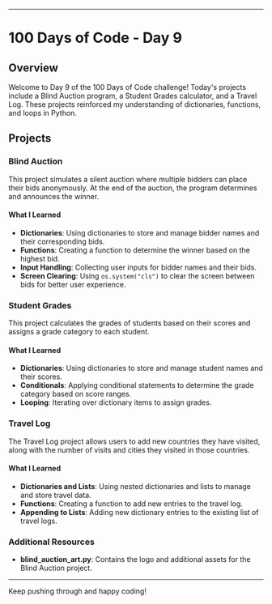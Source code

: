 

---

# 100 Days of Code - Day 9

## Overview
Welcome to Day 9 of the 100 Days of Code challenge! Today's projects include a Blind Auction program, a Student Grades calculator, and a Travel Log. These projects reinforced my understanding of dictionaries, functions, and loops in Python.

## Projects

### Blind Auction
This project simulates a silent auction where multiple bidders can place their bids anonymously. At the end of the auction, the program determines and announces the winner.

#### What I Learned
- **Dictionaries**: Using dictionaries to store and manage bidder names and their corresponding bids.
- **Functions**: Creating a function to determine the winner based on the highest bid.
- **Input Handling**: Collecting user inputs for bidder names and their bids.
- **Screen Clearing**: Using `os.system("cls")` to clear the screen between bids for better user experience.

### Student Grades
This project calculates the grades of students based on their scores and assigns a grade category to each student.

#### What I Learned
- **Dictionaries**: Using dictionaries to store and manage student names and their scores.
- **Conditionals**: Applying conditional statements to determine the grade category based on score ranges.
- **Looping**: Iterating over dictionary items to assign grades.

### Travel Log
The Travel Log project allows users to add new countries they have visited, along with the number of visits and cities they visited in those countries.

#### What I Learned
- **Dictionaries and Lists**: Using nested dictionaries and lists to manage and store travel data.
- **Functions**: Creating a function to add new entries to the travel log.
- **Appending to Lists**: Adding new dictionary entries to the existing list of travel logs.

### Additional Resources
- **blind_auction_art.py**: Contains the logo and additional assets for the Blind Auction project.

---

Keep pushing through and happy coding!
